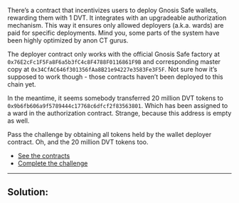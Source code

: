 There’s a contract that incentivizes users to deploy Gnosis Safe wallets, rewarding them with 1 DVT. It integrates with an upgradeable authorization mechanism. This way it ensures only allowed deployers (a.k.a. wards) are paid for specific deployments. Mind you, some parts of the system have been highly optimized by anon CT gurus.

The deployer contract only works with the official Gnosis Safe factory at `0x76E2cFc1F5Fa8F6a5b3fC4c8F4788F0116861F9B` and corresponding master copy at `0x34CfAC646f301356fAa8B21e94227e3583Fe3F5F`. Not sure how it’s supposed to work though - those contracts haven’t been deployed to this chain yet.

In the meantime, it seems somebody transferred 20 million DVT tokens to `0x9b6fb606a9f5789444c17768c6dfcf2f83563801`. Which has been assigned to a ward in the authorization contract. Strange, because this address is empty as well.

Pass the challenge by obtaining all tokens held by the wallet deployer contract. Oh, and the 20 million DVT tokens too.

- [See the contracts](https://github.com/tinchoabbate/damn-vulnerable-defi/tree/v3.0.0/contracts/wallet-mining)
- [Complete the challenge](https://github.com/tinchoabbate/damn-vulnerable-defi/blob/v3.0.0/test/wallet-mining/wallet-mining.challenge.js)
___
## Solution:
